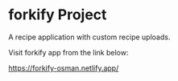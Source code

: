 # forkify Project

A recipe application with custom recipe uploads.

Visit forkify app from the link below:

  https://forkify-osman.netlify.app/
